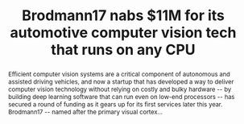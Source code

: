 ---
category: news
title: Brodmann17 nabs $11M for its automotive computer vision tech that runs on any CPU
abstract: Efficient computer vision systems are a critical component of autonomous and assisted driving vehicles, and now a startup that has developed a way to deliver computer vision technology without relying on costly and bulky hardware -- by building deep learning software that can run even on low-end processors -- has secured a round of funding as it gears up for its first services later this year. Brodmann17 -- named after the primary visual cortex...
publishedDateTime: 2019-03-06T10:13:23Z
sourceUrl: https://techcrunch.com/2019/03/06/brodmann17-11m-computer-vision/?ncid=txtlnkusaolp00000618
type: article

provider:
  name: TechCrunch
  id: V_AA2eaS_global
tags:
  - AI

images: 
  - url: assets/images/2019/3/Brodmann17-nabs-$11M-for-its-automotive-computer-vision-tech-that-runs-on-any-CPU-1.jpg
    width: 680
    height: 565
    quality: 100
    title: Brodmann17 nabs $11M for its automotive computer vision tech that runs on any CPU
    attribution: 
    focalRegion:
      x1: 0
      x2: 0
      y1: 0
      y2: 0

---
